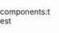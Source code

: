 <a style="width: 10%; height: 100%;position: fixed; top: 4rem; left: 0rem; border: 0; right: 0;" aria-hidden="true">components:test</a>
